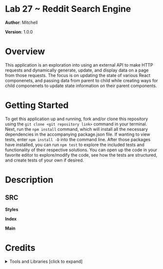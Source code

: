 # Lab 27 ~ Reddit Search Engine

**Author**: Mitchell

**Version**: 1.0.0

# Overview
This application is an exploration into using an external API to make HTTP requests and dynamically generate, update, and display data on a page from those requests. The focus is on updating the state of various React componenets, and passing data from parent to child while creating ways for child componenets to update state information on their parent components.

# Getting Started
To get this application up and running, fork and/or clone this repository using the `git clone <git repository link>` command in your terminal. Next, run the `npm install` command, which will install all the necessary dependencies in the accompanying package.json file. If wanting to view tests, enter `npm install -D` into the command line. After those packages have installed, you can run `npm test` to explore the included tests and functionality of their respective solutions. You can open up the code in your favorite editor to explore/modify the code, see how the tests are structured, and create tests of your own if desired.

# Description
## SRC
**Styles**

**Index**

**Main**

# Credits 
**<details>**
  <summary>Tools and Libraries [click to expand]</summary>

  * [Babel Core](https://www.npmjs.com/package/babel-core) ~ npmjs.com/package/babel-core
  * [Babel Loader](https://www.npmjs.com/package/babel-loader) ~ npmjs.com/package/babel-loader 
  * [Babel Preset Env](https://www.npmjs.com/package/babel-preset-env) ~ npmjs.com/package/babel-preset-env
  * [Babel Preset React](https://www.npmjs.com/package/babel-preset-react) ~ npmjs.com/package/babel-preset-react
  * [CSS Loader](https://www.npmjs.com/package/css-loader) ~ npmjs.com/package/css-loader 
  * [ESLint](https://www.npmjs.com/package/eslint) ~ npmjs.com/package/eslint
  * [Extract Text Webpack Plugin](https://www.npmjs.com/package/extract-text-webpack-plugin) ~ npmjs.com/package/extract-text-webpack-plugin
  * [HTML Webpack Plugin](https://www.npmjs.com/package/html-webpack-plugin) ~ npmjs.com/package/html-webpack-plugin
  * [Node SASS](https://www.npmjs.com/package/node-sass) ~ npmjs.com/package/node-sass
  * [React](https://www.npmjs.com/package/react) ~ npmjs.com/package/react
  * [React DOM](https://www.npmjs.com/package/react-dom) ~ npmjs.com/package/react-dom
  * [SASS Loader](https://www.npmjs.com/package/sass-loader) ~ npmjs.com/package/sass-loader
  * [Superagent](https://www.npmjs.com/package/superagent) ~ npmjs.com/package/superagent
  * [Webpack](https://www.npmjs.com/package/webpack) ~ npmjs.com/package/webpack
  * [Webpack Dev Server](https://www.npmjs.com/package/webpack-dev-server) ~ npmjs.com/package/webpack-dev-server
</details>